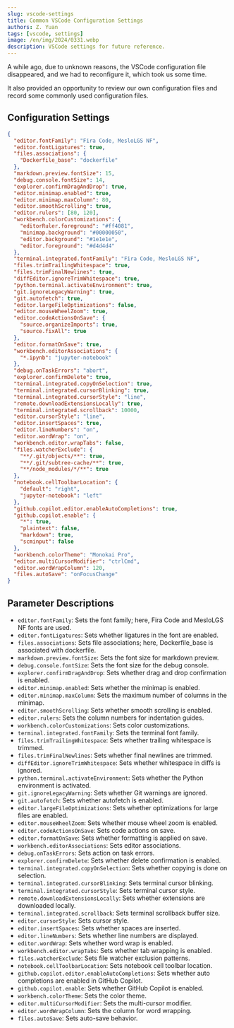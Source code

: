 ```yaml
---
slug: vscode-settings
title: Common VSCode Configuration Settings
authors: Z. Yuan
tags: [vscode, settings]
image: /en/img/2024/0331.webp
description: VSCode settings for future reference.
---
```


A while ago, due to unknown reasons, the VSCode configuration file disappeared, and we had to reconfigure it, which took us some time.

It also provided an opportunity to review our own configuration files and record some commonly used configuration files.

<!-- truncate -->

## Configuration Settings

```json
{
  "editor.fontFamily": "Fira Code, MesloLGS NF",
  "editor.fontLigatures": true,
  "files.associations": {
    "Dockerfile_base": "dockerfile"
  },
  "markdown.preview.fontSize": 15,
  "debug.console.fontSize": 14,
  "explorer.confirmDragAndDrop": true,
  "editor.minimap.enabled": true,
  "editor.minimap.maxColumn": 80,
  "editor.smoothScrolling": true,
  "editor.rulers": [80, 120],
  "workbench.colorCustomizations": {
    "editorRuler.foreground": "#ff4081",
    "minimap.background": "#00000050",
    "editor.background": "#1e1e1e",
    "editor.foreground": "#d4d4d4"
  },
  "terminal.integrated.fontFamily": "Fira Code, MesloLGS NF",
  "files.trimTrailingWhitespace": true,
  "files.trimFinalNewlines": true,
  "diffEditor.ignoreTrimWhitespace": true,
  "python.terminal.activateEnvironment": true,
  "git.ignoreLegacyWarning": true,
  "git.autofetch": true,
  "editor.largeFileOptimizations": false,
  "editor.mouseWheelZoom": true,
  "editor.codeActionsOnSave": {
    "source.organizeImports": true,
    "source.fixAll": true
  },
  "editor.formatOnSave": true,
  "workbench.editorAssociations": {
    "*.ipynb": "jupyter-notebook"
  },
  "debug.onTaskErrors": "abort",
  "explorer.confirmDelete": true,
  "terminal.integrated.copyOnSelection": true,
  "terminal.integrated.cursorBlinking": true,
  "terminal.integrated.cursorStyle": "line",
  "remote.downloadExtensionsLocally": true,
  "terminal.integrated.scrollback": 10000,
  "editor.cursorStyle": "line",
  "editor.insertSpaces": true,
  "editor.lineNumbers": "on",
  "editor.wordWrap": "on",
  "workbench.editor.wrapTabs": false,
  "files.watcherExclude": {
    "**/.git/objects/**": true,
    "**/.git/subtree-cache/**": true,
    "**/node_modules/*/**": true
  },
  "notebook.cellToolbarLocation": {
    "default": "right",
    "jupyter-notebook": "left"
  },
  "github.copilot.editor.enableAutoCompletions": true,
  "github.copilot.enable": {
    "*": true,
    "plaintext": false,
    "markdown": true,
    "scminput": false
  },
  "workbench.colorTheme": "Monokai Pro",
  "editor.multiCursorModifier": "ctrlCmd",
  "editor.wordWrapColumn": 120,
  "files.autoSave": "onFocusChange"
}
```

## Parameter Descriptions

- `editor.fontFamily`: Sets the font family; here, Fira Code and MesloLGS NF fonts are used.
- `editor.fontLigatures`: Sets whether ligatures in the font are enabled.
- `files.associations`: Sets file associations; here, Dockerfile_base is associated with dockerfile.
- `markdown.preview.fontSize`: Sets the font size for markdown preview.
- `debug.console.fontSize`: Sets the font size for the debug console.
- `explorer.confirmDragAndDrop`: Sets whether drag and drop confirmation is enabled.
- `editor.minimap.enabled`: Sets whether the minimap is enabled.
- `editor.minimap.maxColumn`: Sets the maximum number of columns in the minimap.
- `editor.smoothScrolling`: Sets whether smooth scrolling is enabled.
- `editor.rulers`: Sets the column numbers for indentation guides.
- `workbench.colorCustomizations`: Sets color customizations.
- `terminal.integrated.fontFamily`: Sets the terminal font family.
- `files.trimTrailingWhitespace`: Sets whether trailing whitespace is trimmed.
- `files.trimFinalNewlines`: Sets whether final newlines are trimmed.
- `diffEditor.ignoreTrimWhitespace`: Sets whether whitespace in diffs is ignored.
- `python.terminal.activateEnvironment`: Sets whether the Python environment is activated.
- `git.ignoreLegacyWarning`: Sets whether Git warnings are ignored.
- `git.autofetch`: Sets whether autofetch is enabled.
- `editor.largeFileOptimizations`: Sets whether optimizations for large files are enabled.
- `editor.mouseWheelZoom`: Sets whether mouse wheel zoom is enabled.
- `editor.codeActionsOnSave`: Sets code actions on save.
- `editor.formatOnSave`: Sets whether formatting is applied on save.
- `workbench.editorAssociations`: Sets editor associations.
- `debug.onTaskErrors`: Sets action on task errors.
- `explorer.confirmDelete`: Sets whether delete confirmation is enabled.
- `terminal.integrated.copyOnSelection`: Sets whether copying is done on selection.
- `terminal.integrated.cursorBlinking`: Sets terminal cursor blinking.
- `terminal.integrated.cursorStyle`: Sets terminal cursor style.
- `remote.downloadExtensionsLocally`: Sets whether extensions are downloaded locally.
- `terminal.integrated.scrollback`: Sets terminal scrollback buffer size.
- `editor.cursorStyle`: Sets cursor style.
- `editor.insertSpaces`: Sets whether spaces are inserted.
- `editor.lineNumbers`: Sets whether line numbers are displayed.
- `editor.wordWrap`: Sets whether word wrap is enabled.
- `workbench.editor.wrapTabs`: Sets whether tab wrapping is enabled.
- `files.watcherExclude`: Sets file watcher exclusion patterns.
- `notebook.cellToolbarLocation`: Sets notebook cell toolbar location.
- `github.copilot.editor.enableAutoCompletions`: Sets whether auto completions are enabled in GitHub Copilot.
- `github.copilot.enable`: Sets whether GitHub Copilot is enabled.
- `workbench.colorTheme`: Sets the color theme.
- `editor.multiCursorModifier`: Sets the multi-cursor modifier.
- `editor.wordWrapColumn`: Sets the column for word wrapping.
- `files.autoSave`: Sets auto-save behavior.
